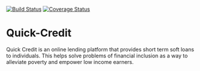 [![Build Status](https://travis-ci.org/okobaba1/Quick-Credit.svg?branch=feature)](https://travis-ci.org/okobaba1/Quick-Credit)  [![Coverage Status](https://coveralls.io/repos/github/okobaba1/Quick-Credit/badge.svg?branch=ch-fix-coveralls-165957943)](https://coveralls.io/github/okobaba1/Quick-Credit?branch=ch-fix-coveralls-165957943)

# Quick-Credit
Quick Credit is an online lending platform that provides short term soft loans to individuals. This helps solve problems of financial inclusion as a way to alleviate poverty and empower low income earners.
